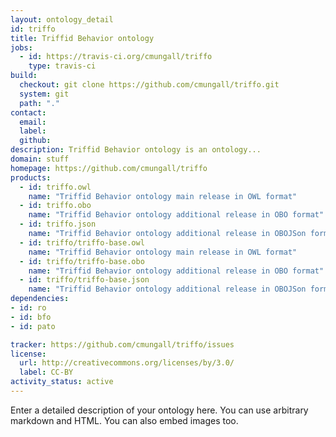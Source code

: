 ```yaml
---
layout: ontology_detail
id: triffo
title: Triffid Behavior ontology
jobs:
  - id: https://travis-ci.org/cmungall/triffo
    type: travis-ci
build:
  checkout: git clone https://github.com/cmungall/triffo.git
  system: git
  path: "."
contact:
  email: 
  label: 
  github: 
description: Triffid Behavior ontology is an ontology...
domain: stuff
homepage: https://github.com/cmungall/triffo
products:
  - id: triffo.owl
    name: "Triffid Behavior ontology main release in OWL format"
  - id: triffo.obo
    name: "Triffid Behavior ontology additional release in OBO format"
  - id: triffo.json
    name: "Triffid Behavior ontology additional release in OBOJSon format"
  - id: triffo/triffo-base.owl
    name: "Triffid Behavior ontology main release in OWL format"
  - id: triffo/triffo-base.obo
    name: "Triffid Behavior ontology additional release in OBO format"
  - id: triffo/triffo-base.json
    name: "Triffid Behavior ontology additional release in OBOJSon format"
dependencies:
- id: ro
- id: bfo
- id: pato

tracker: https://github.com/cmungall/triffo/issues
license:
  url: http://creativecommons.org/licenses/by/3.0/
  label: CC-BY
activity_status: active
---
```


Enter a detailed description of your ontology here. You can use arbitrary markdown and HTML.
You can also embed images too.

